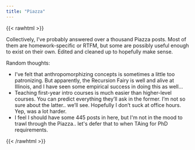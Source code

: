 ```yaml
---
title: "Piazza"
---
```


{{< rawhtml >}}
<div class="tl">
<p>Collectively, I’ve probably answered over a thousand Piazza posts. Most of them are homework-specific or RTFM, but some are possibly useful enough to exist on their own. Edited and cleaned up to hopefully make sense.</p>

<p>Random thoughts:</p>

<ul>
<li> I’ve felt that anthropomorphizing concepts is sometimes a little too patronizing. But apparently, the Recursion Fairy is well and alive at Illinois, and I have seen some empirical success in doing this as well... </li>
<li> Teaching first-year intro courses is much easier than higher-level courses. You can predict everything they’ll ask in the former. I’m not so sure about the latter.. we’ll see. <span class="strike">Hopefully I don’t suck at office hours.</span> Yep, was a lot harder.</li>
<li> I feel I should have some 445 posts in here, but I'm not in the mood to trawl through the Piazza.. let's defer that to when TAing for PhD requirements. </li>
</div>
{{< /rawhtml >}}
